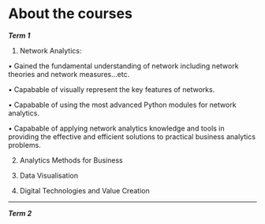# About the courses

***Term 1***

1. Network Analytics:
 
• Gained the fundamental understanding of network including network theories and network measures...etc.

• Capabable of visually represent the key features of networks.

• Capabable of using the most advanced Python modules for network analytics.

• Capabable of applying network analytics knowledge and tools in providing the effective and efficient solutions to practical business analytics problems.

2. Analytics Methods for Business



3. Data Visualisation
4. Digital Technologies and Value Creation

----------
***Term 2***
